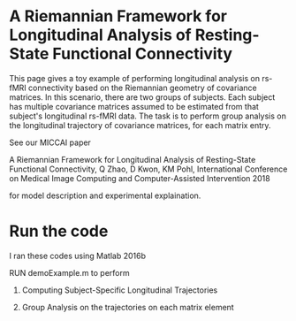 # A Riemannian Framework for Longitudinal Analysis of Resting-State Functional Connectivity

This page gives a toy example of performing longitudinal analysis on rs-fMRI connectivity based on 
the Riemannian geometry of covariance matrices. In this scenario, there are two groups of subjects. Each subject has multiple covariance matrices assumed to be estimated from that subject's longitudinal rs-fMRI data. The task is to perform group analysis on the longitudinal trajectory of covariance matrices, for each matrix entry. 

See our MICCAI paper

A Riemannian Framework for Longitudinal Analysis of Resting-State Functional Connectivity, Q Zhao, D Kwon, KM Pohl, International Conference on Medical Image Computing and Computer-Assisted Intervention 2018

for model description and experimental explaination. 

# Run the code
I ran these codes using Matlab 2016b

RUN demoExample.m to perform

1. Computing Subject-Specific Longitudinal Trajectories

2. Group Analysis on the trajectories on each matrix element


